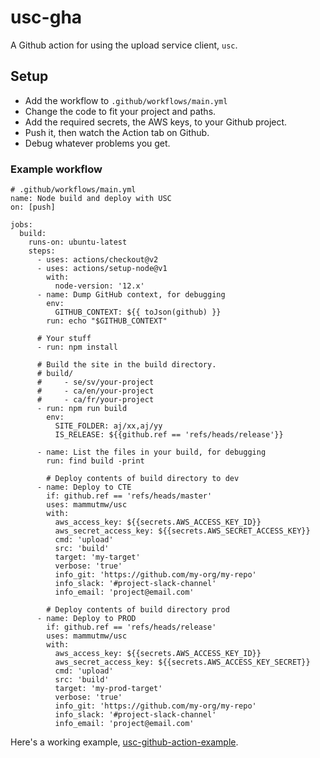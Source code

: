 # usc-gha

A Github action for using the upload service client, `usc`.

## Setup

- Add the workflow to `.github/workflows/main.yml`
- Change the code to fit your project and paths.
- Add the required secrets, the AWS keys, to your Github project.
- Push it, then watch the Action tab on Github.
- Debug whatever problems you get.


### Example workflow

```
# .github/workflows/main.yml
name: Node build and deploy with USC
on: [push]

jobs:
  build:
    runs-on: ubuntu-latest
    steps:
      - uses: actions/checkout@v2
      - uses: actions/setup-node@v1
        with:
          node-version: '12.x'
      - name: Dump GitHub context, for debugging
        env:
          GITHUB_CONTEXT: ${{ toJson(github) }}
        run: echo "$GITHUB_CONTEXT"

      # Your stuff
      - run: npm install

      # Build the site in the build directory.
      # build/
      #     - se/sv/your-project
      #     - ca/en/your-project
      #     - ca/fr/your-project
      - run: npm run build
        env:
          SITE_FOLDER: aj/xx,aj/yy
          IS_RELEASE: ${{github.ref == 'refs/heads/release'}}

      - name: List the files in your build, for debugging
        run: find build -print

        # Deploy contents of build directory to dev
      - name: Deploy to CTE
        if: github.ref == 'refs/heads/master'
        uses: mammutmw/usc
        with:
          aws_access_key: ${{secrets.AWS_ACCESS_KEY_ID}}
          aws_secret_access_key: ${{secrets.AWS_SECRET_ACCESS_KEY}}
          cmd: 'upload'
          src: 'build'
          target: 'my-target'
          verbose: 'true'
          info_git: 'https://github.com/my-org/my-repo'
          info_slack: '#project-slack-channel'
          info_email: 'project@email.com'

        # Deploy contents of build directory prod
      - name: Deploy to PROD
        if: github.ref == 'refs/heads/release'
        uses: mammutmw/usc
        with:
          aws_access_key: ${{secrets.AWS_ACCESS_KEY_ID}}
          aws_secret_access_key: ${{secrets.AWS_ACCESS_KEY_SECRET}}
          cmd: 'upload'
          src: 'build'
          target: 'my-prod-target'
          verbose: 'true'
          info_git: 'https://github.com/my-org/my-repo'
          info_slack: '#project-slack-channel'
          info_email: 'project@email.com'
```

Here's a working example, [usc-github-action-example](https://github.com/ingka-group-digital/usc-github-action-example).

